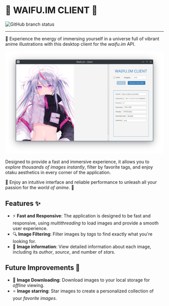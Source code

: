 # 🌸 WAIFU.IM CLIENT 🌸

![GitHub branch status](https://img.shields.io/github/checks-status/KingJorjai/waifu-im-client/main)

---

🎨 Experience the energy of immersing yourself in a universe full of vibrant anime illustrations with this desktop client for the _waifu.im_ API.

![waifu.im](/img/screenshot0.png)

Designed to provide a fast and immersive experience, it allows you to _explore thousands of images instantly_, filter by favorite tags, and enjoy otaku aesthetics in every corner of the application.

🌟 Enjoy an intuitive interface and reliable performance to unleash all your passion for the _world of anime_. 🌟

## Features ✨
- ⚡ **Fast and Responsive**: The application is designed to be fast and responsive, using _multithreading_ to load images and provide a smooth user experience.
- 🔍 **Image Filtering**: Filter images by _tags_ to find exactly what you're looking for.
- 📄 **Image information**: View detailed information about each image, including its _author_, _source_, and number of _stars_.

## Future Improvements 🚀
- 💾 **Image Downloading**: Download images to your local storage for _offline_ viewing.
- ⭐ **Image starring**: Star images to create a personalized collection of your _favorite images_.